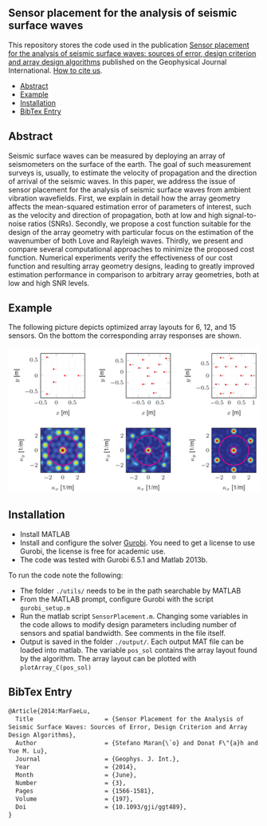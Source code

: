 ## Sensor placement for the analysis of seismic surface waves


This repository stores the code used in the publication 
[Sensor placement for the analysis of seismic surface waves: sources of error, design criterion and array design algorithms](https://doi.org/10.1093/gji/ggt489) published on the Geophysical Journal International. [How to cite us](#bibtex-entry).

 * [Abstract](#abstract)
 * [Example](#example)
 * [Installation](#installation)
 * [BibTex Entry](#bibtex-entry)

## Abstract

Seismic surface waves can be measured by deploying an array of seismometers on the surface of the earth. The goal of such measurement surveys is, usually, to estimate the velocity of propagation and the direction of arrival of the seismic waves. In this paper, we address the issue of sensor placement for the analysis of seismic surface waves from ambient vibration wavefields. First, we explain in detail how the array geometry affects the mean-squared estimation error of parameters of interest, such as the velocity and direction of propagation, both at low and high signal-to-noise ratios (SNRs). Secondly, we propose a cost function suitable for the design of the array geometry with particular focus on the estimation of the wavenumber of both Love and Rayleigh waves. Thirdly, we present and compare several computational approaches to minimize the proposed cost function. Numerical experiments verify the effectiveness of our cost function and resulting array geometry designs, leading to greatly improved estimation performance in comparison to arbitrary array geometries, both at low and high SNR levels.

## Example

The following picture depicts optimized array layouts for 6, 12, and 15 sensors. On the bottom the corresponding array responses are shown.

![Examplary array layouts][ArrayLayout]

[ArrayLayout]: img/ArrayLayout.png "Examplary array layouts"

## Installation

 * Install MATLAB
 * Install and configure the solver [Gurobi](http://www.gurobi.com). You need to get a license to use Gurobi, the license is free for academic use.
 * The code was tested with Gurobi 6.5.1 and Matlab 2013b.

To run the code note the following:

 * The folder `./utils/` needs to be in the path searchable by MATLAB
 * From the MATLAB prompt, configure Gurobi with the script `gurobi_setup.m`
 * Run the matlab script ``SensorPlacement.m``. Changing some variables in the code allows to modify design parameters including number of sensors and spatial bandwidth. See comments in the file itself.
 * Output is saved in the folder `./output/`. Each output MAT file can be loaded into matlab. The variable `pos_sol` contains the array layout found by the algorithm. The array layout can be plotted with `plotArray_C(pos_sol)`
 
## BibTex Entry

```
@Article{2014:MarFaeLu,
  Title                    = {Sensor Placement for the Analysis of Seismic Surface Waves: Sources of Error, Design Criterion and Array Design Algorithms},
  Author                   = {Stefano Maran{\`o} and Donat F\"{a}h and Yue M. Lu},
  Journal                  = {Geophys. J. Int.},
  Year                     = {2014},
  Month                    = {June},
  Number                   = {3},
  Pages                    = {1566-1581},
  Volume                   = {197},
  Doi                      = {10.1093/gji/ggt489},
}
```

